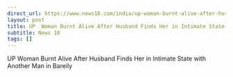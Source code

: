 ```yaml
---
direct_url: https://www.news18.com/india/up-woman-burnt-alive-after-husband-finds-her-in-intimate-state-with-another-man-in-bareily-8669631.html
layout: post
title: UP  Woman Burnt Alive After Husband Finds Her in Intimate State with Another Man in Bareily
subtitle: News 18
tags: []
---
```


UP  Woman Burnt Alive After Husband Finds Her in Intimate State with Another Man in Bareily
